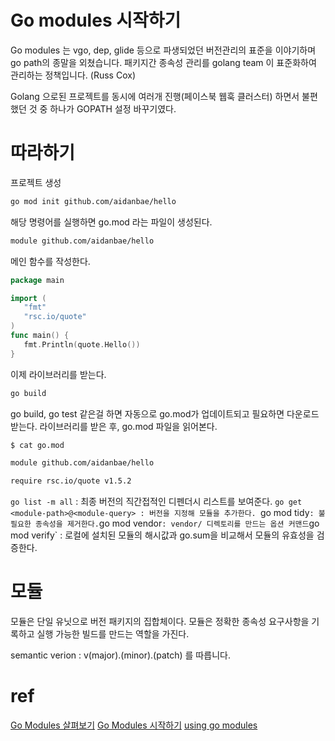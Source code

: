 # Go modules 시작하기
Go modules 는 vgo, dep, glide 등으로 파생되었던 버전관리의 표준을 이야기하며 go path의 종말을 외쳤습니다.
패키지간 종속성 관리를 golang team 이 표준화하여 관리하는 정책입니다. (Russ Cox)

Golang 으로된 프로젝트를 동시에 여러개 진행(페이스북 웹훅 클러스터) 하면서 불편했던 것 중 하나가
GOPATH 설정 바꾸기였다.

# 따라하기
프로젝트 생성
```bash
go mod init github.com/aidanbae/hello
```

해당 명령어를 실행하면 go.mod 라는 파일이 생성된다.
```bash
module github.com/aidanbae/hello
```
메인 함수를 작성한다.
```go
package main

import (
   "fmt"
   "rsc.io/quote"
)
func main() {
   fmt.Println(quote.Hello())
}
```
이제 라이브러리를 받는다.
```bash
go build
```
go build, go test 같은걸 하면 자동으로 go.mod가 업데이트되고 필요하면 다운로드 받는다. 
라이브러리를 받은 후, go.mod 파일을 읽어본다.
```bash
$ cat go.mod

module github.com/aidanbae/hello

require rsc.io/quote v1.5.2
```

`go list -m all` : 최종 버전의 직간접적인 디펜더시 리스트를 보여준다.
`go get <module-path>@<module-query> : 버전을 지정해 모듈을 추가한다.
`go mod tidy` : 불필요한 종속성을 제거한다.
`go mod vendor` : vendor/ 디렉토리를 만드는 옵션 커맨드
`go mod verify` : 로컬에 설치된 모듈의 해시값과 go.sum을 비교해서 모듈의 유효성을 검증한다.

# 모듈
모듈은 단일 유닛으로 버전 패키지의 집합체이다.
모듈은 정확한 종속성 요구사항을 기록하고 실행 가능한 빌드를 만드는 역할을 가진다.

semantic verion : v(major).(minor).(patch) 를 따릅니다.

# ref
[Go Modules 살펴보기](https://velog.io/@kimmachinegun/Go-Go-Modules-살펴보기-7cjn4soifk)
[Go Modules 시작하기](https://aidanbae.github.io/code/golang/modules/)
[using go modules](https://blog.golang.org/using-go-modules)